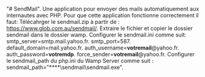 "# SendMail".
Une application pour envoyer des mails automatiquement aux internautes avec PHP.
Pour que cette application fonctionne correctement il faut: 
Télécahrger le sendmail.zip à partir de : https://www.glob.com.au/sendmail/.
Extraire le fichier et copier le dossier sendmail dans le dossier wamp.
Configurer le sendmail.ini comme suit:
smtp_server=smtp.mail.yahoo.fr.
smtp_port=587.
default_domain=mail.yahoo.fr.
auth_username=****votremail****@yahoo.fr.
auth_password=****votremdp****.
force_sender=****votremail****@yahoo.fr.
Configurer le sendmail_path du php.ini du Wamp Server comme suit : sendmail_path="****\sendmail\sendmail.exe".
